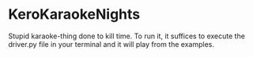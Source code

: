 # KeroKaraokeNights
Stupid karaoke-thing done to kill time. To run it, it suffices to execute the driver.py file in your terminal and it will play from the examples.
